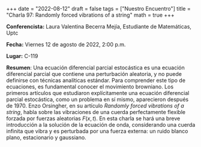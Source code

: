 +++
date  = "2022-08-12"
draft = false
tags  = ["Nuestro Encuentro"]
title = "Charla 97: Randomly forced vibrations of a string"
math  = true
+++

**Conferencista:** Laura Valentina Becerra Mejía, Estudiante de Matemáticas, Uptc

**Fecha:** Viernes 12 de agosto de 2022, 2:00 p.m.

**Lugar:** C-119 

**Resumen**: Una ecuación diferencial parcial estocástica es una ecuación diferencial parcial que contiene una perturbación aleatoria, y no puede definirse con técnicas analíticas estándar. Para comprender este tipo de ecuaciones, es fundamental conocer el movimiento browniano.  Los primeros artículos que estudiaron explícitamente una ecuación diferencial parcial estocástica, como un problema en sí mismo, aparecieron después de 1970. Enzo Orsingher, en su artículo *Randomly forced vibrations of a string*, habla sobre las vibraciones de una cuerda perfectamente flexible forzada por fuerzas aleatorias $F(x,t)$. En esta charla se hará una breve introducción a la solución de la ecuación de onda, considerando una cuerda infinita que vibra y es perturbada por una fuerza externa: un ruido blanco plano, estacionario y gaussiano.
